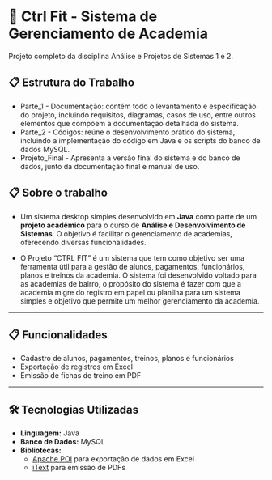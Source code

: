 # 🎉 Ctrl Fit - Sistema de Gerenciamento de Academia

Projeto completo da disciplina Análise e Projetos de Sistemas 1 e 2.

## 📋 Estrutura do Trabalho
- Parte_1 - Documentação: contém todo o levantamento e especificação do projeto, incluindo requisitos, diagramas, casos de uso, entre outros elementos que compõem a documentação detalhada do sistema.
- Parte_2 - Códigos: reúne o desenvolvimento prático do sistema, incluindo a implementação do código em Java e os scripts do banco de dados MySQL.
- Projeto_Final - Apresenta a versão final do sistema e do banco de dados, junto da documentação final e manual de uso.

## 📋 Sobre o trabalho
- Um sistema desktop simples desenvolvido em **Java** como parte de um **projeto acadêmico** para o curso de **Análise e Desenvolvimento de Sistemas**. O objetivo é facilitar o gerenciamento de academias, oferecendo diversas funcionalidades.

- O Projeto “CTRL FIT” é um sistema  que tem como objetivo ser uma ferramenta útil para a gestão de alunos, pagamentos, funcionários, planos e treinos da academia. O sistema foi desenvolvido voltado para as academias de bairro, o propósito do sistema é fazer com que a academia migre do registro em papel ou planilha para um sistema simples e objetivo que permite um melhor gerenciamento da academia.

---

## 📋 Funcionalidades  
- Cadastro de alunos, pagamentos, treinos, planos e funcionários  
- Exportação de registros em Excel  
- Emissão de fichas de treino em PDF  

---

## 🛠️ Tecnologias Utilizadas  
- **Linguagem:** Java  
- **Banco de Dados:** MySQL  
- **Bibliotecas:**  
  - [Apache POI](https://poi.apache.org/) para exportação de dados em Excel
  - [iText](https://itextpdf.com/) para emissão de PDFs


